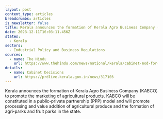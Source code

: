 ```yaml
---
layout: post
content_type: articles
breadcrumbs: articles
is_newsletter: false
title: Kerala announces the formation of Kerala Agro Business Company (KABCO)
date: 2023-12-11T16:03:11.456Z
states:
  - Kerala
sectors:
  - Industrial Policy and Business Regulations
sources:
  - name: The Hindu
    url: https://www.thehindu.com/news/national/kerala/cabinet-nod-for-kerala-agro-business-company/article67151471.ece
details:
  - name: Cabinet Decisions
    url: https://prdlive.kerala.gov.in/news/317103
---
```

Kerala announces the formation of Kerala Agro Business Company (KABCO) to promote the marketing of agricultural products. KABCO will be constituted in a public-private partnership (PPP) model and will promote processing and value addition of agricultural produce and the formation of agri-parks and fruit parks in the state.

